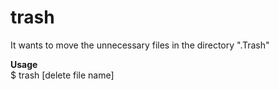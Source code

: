 # trash
It wants to move the unnecessary files in the directory ".Trash"
 
**Usage**  
$ trash [delete file name]
